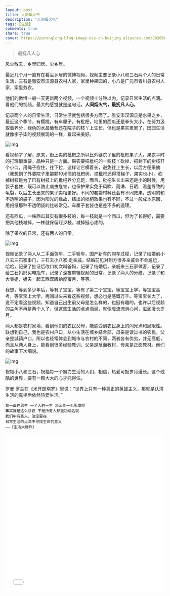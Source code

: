 ```yaml
---
layout: post
title: 人间烟火气
description: "人间烟火气"
tags: [生活]
comments: true
share: true
cover: https://puronglong-blog-image.oss-cn-beijing.aliyuncs.com/20200601113315.png
---
```


> 最抚凡人心

<!-- more -->

风尘散去，乡里归居。尘乡居。

最近几个月一直有在看尘乡居的微博视频，视频主要记录小八和三石两个人的日常生活，三石是雅安市汉源县农村人家，家里种果园的，小八是广元市青川县农村人家，家里务农。

他们的微博一般一天更新两个视频，一个视频十分钟以内，记录日常生活的点滴。看他们的视频，最大的感觉就是这句话，**人间烟火气，最抚凡人心**。

记录两个人的日常生活，日常生活就包括很多方面了。雅安市汉源县是水果之乡，最近这个季节，有樱桃，有车厘子，有枇杷，地里的西瓜还是拳头大小，在努力汲取着养分，绿色的水晶葡萄还在院子的枝丫上生长，但也是果实累累了，田园生活就像李子柒的视频展现的一样，看起来美好。

![img](https://puronglong-blog-image.oss-cn-beijing.aliyuncs.com/2020-06-01-234701.png)

看视频才了解，原来，街上卖的枇杷之所以比外婆院子里的枇杷果子大，果农平时的打理很重要，品种只是一方面。果农要把枇杷的一些枝丫砍掉，把剩下的树枝开个小口，用绳子拴住，往下拉，这样让它横着长，避免往上生长，以后方便采摘（我想到了外婆院子里那颗10米高的枇杷树，摘枇杷还得搭梯子，果实也小），砍掉树枝是为了已有树枝上的枇杷养分充足，而且，枇杷生长出来还是小的时候，用袋子套住，既可以防止病虫危害，也保护果实免于风吹、雨淋、日晒、温差导致的龟裂，以后生长出来的果子卖相更好。不同的套袋材料还会有不同效果，透明的和不透明的袋子，因为阳光的缘故，结出的枇杷效果也有不同，不过一般成本原因，用报纸那种不透明袋的比较常见。车厘子套袋也是差不多的道理。

还有西瓜，一株西瓜其实有很多枝的，每一枝就是一个西瓜，但为了长得好，需要把其他枝减掉，一株就保留1到2枝，减掉挺心疼的。

除了果农的日常，还有两人的日常。

![img](https://puronglong-blog-image.oss-cn-beijing.aliyuncs.com/2020-06-01-233022.png)

视频记录了两人从二手面包车，二手轿车，国产新车的购车过程，记录了结婚前小八去三石家串门，三石去小八家
走亲戚，结婚前见对到方很多亲戚会不会尴尬，哈哈，记录了扯证后改口初次叫爸妈，记录了结婚后，亲戚来三石家做客，记录了给三石妈妈买电瓶车，记录了深夜剪辑视频的日常，记录了两人的分歧，记录了和大表姐、姐夫一起去西双版纳度蜜月，等等。

我想，等到多少年后，等有了宝宝，等有了第二个宝宝，等宝宝上学，等宝宝高考，等宝宝上大学，再回过头来看这些视频，想必也是感慨万千。等宝宝长大了，说不定看这些视频，知道自己出生前父母是怎么样的，也挺有趣的。也许以后视频的主角不再是两个人了，但这些生活的点点滴滴，就像暖流流淌心间，滋润漫长岁月。

两人都是农村家境，看到他们的农民父母，能感受到农民身上的闪光点和局限性。联想到自己，我也是农村户口，从小生活在城乡结合部，母亲是读过书的农民，父亲是城镇户口，所以也经常体会到城市与农村的不同，两者各有优劣，并无高低，而且从两人身上，能看到很多经验教训，父亲是反面教材，母亲是正面教材。他们的故事下次细说。

![img](https://puronglong-blog-image.oss-cn-beijing.aliyuncs.com/2020-06-01-235328.png)

祝福小八和三石，祝福每一个努力生活的人们，相信，热爱可抵岁月漫长。这个残酷的世界，要有一颗大大的心才托得住。

罗曼·罗兰在《米开朗琪罗》里说：“世界上只有一种真正的英雄主义，那就是认清生活的真相后依然热爱生活。”

```
我一直在思考 一个人的一生 怎么能一无所成呢
事实就是这么悲哀 不是所有人都能功成名就
我们中有些人，注定要在
日常生活的点滴中寻找生命的意义
——《生活大爆炸》
```

<iframe src="//player.bilibili.com/player.html?aid=753179467&bvid=BV1Hk4y167oh&cid=193084504&page=1&high_quality=1&danmaku=0" scrolling="no" border="0" frameborder="no" framespacing="0" allowfullscreen="true"
width="100%" height="500">
